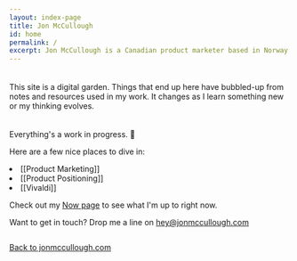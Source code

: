 ```yaml
---
layout: index-page
title: Jon McCullough
id: home
permalink: /
excerpt: Jon McCullough is a Canadian product marketer based in Norway. Welcome to his digital garden. 🌳
---
```


<div class="hero-text">
  <p class="hero-title" style="padding-top: 20px;">This site is a digital garden. Things that end up here have bubbled-up from notes and resources used in my work. It changes as I learn something new or my thinking evolves.</p>
  
  <p class="hero-title" style="padding-top: 20px;">Everything's a work in progress. 🌱</p>
  
  <p>Here are a few nice places to dive in:</p>
  
  <li>[[Product Marketing]]</li>
  <li>[[Product Positioning]]</li>
  <li>[[Vivaldi]]</li>
  
  Check out my <a class="internal-link" href="">Now page</a> to see what I'm up to right now.
    
  <p>Want to get in touch? Drop me a line on <a href="mailto:hey@jonmccullough.com?subject=Hey there"> hey@jonmccullough.com</a></p>
</div>

<div style="position: relative; width: 75%; float: left; display: block;">
<p><a href="https://jonmccullough.com/">Back to jonmccullough.com</a></p>
</div>
